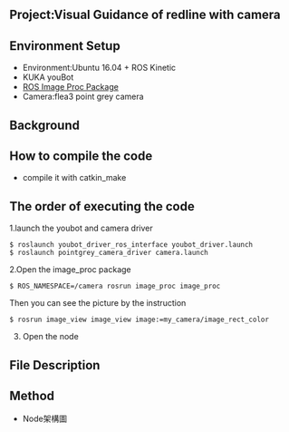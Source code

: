 ## Project:Visual Guidance of redline with camera
## Environment Setup
- Environment:Ubuntu 16.04 + ROS Kinetic
- KUKA youBot
- [ROS Image Proc Package](http://wiki.ros.org/image_proc)
- Camera:flea3 point grey camera 
## Background
## How to compile the code
- compile it with catkin_make
## The order of executing the code
1.launch the youbot and camera driver
```
$ roslaunch youbot_driver_ros_interface youbot_driver.launch
$ roslaunch pointgrey_camera_driver camera.launch
```
2.Open the image_proc package
```
$ ROS_NAMESPACE=/camera rosrun image_proc image_proc
```
Then you can see the picture by the instruction
```
$ rosrun image_view image_view image:=my_camera/image_rect_color
```
3. Open the node
## File Description

## Method
- Node架構圖

